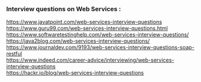 ### Interview questions on Web Services :
https://www.javatpoint.com/web-services-interview-questions <br/>
https://www.guru99.com/web-services-interview-questions.html <br/>
https://www.softwaretestinghelp.com/web-services-interview-questions/ <br/>
https://java2blog.com/web-services-interview-questions/ <br/>
https://www.journaldev.com/9193/web-services-interview-questions-soap-restful <br/>
https://www.indeed.com/career-advice/interviewing/web-services-interview-questions <br/>
https://hackr.io/blog/web-services-interview-questions <br/>
